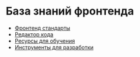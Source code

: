 # База знаний фронтенда

- [Фронтенд стандарты](common/frontend-standards.md)
- [Редактор кода](common/code-editor.md)
- [Ресурсы для обучения](common/learning-resources.md)
- [Инструменты для разработки](common/tools.md)
